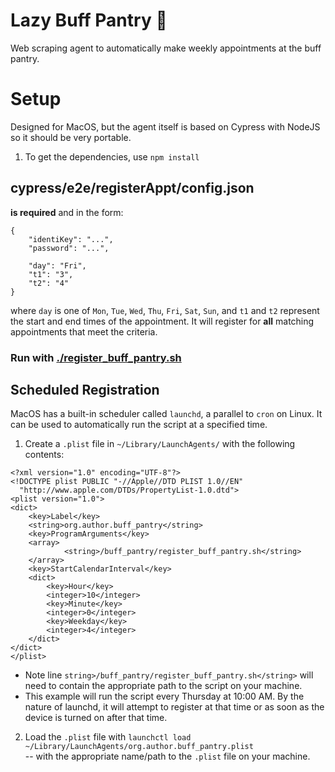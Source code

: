 # Lazy Buff Pantry 💪

Web scraping agent to automatically make weekly appointments
at the buff pantry.

# Setup

Designed for MacOS, but the agent itself is based on Cypress
with NodeJS so it should be very portable.

1. To get the dependencies, use `npm install`

## cypress/e2e/registerAppt/config.json
**is required** and in the form:
```
{
    "identiKey": "...",
    "password": "...",

    "day": "Fri",
    "t1": "3",
    "t2": "4"
}
```
where `day` is one of `Mon`, `Tue`, `Wed`, `Thu`, `Fri`, `Sat`, `Sun`,
and `t1` and `t2` represent the start and end times of the appointment.
It will register for **all** matching appointments that meet the criteria.

### Run with [./register_buff_pantry.sh](./register_buff_pantry.sh) 

## Scheduled Registration

MacOS has a built-in scheduler called `launchd`, a parallel to `cron` on Linux.
It can be used to automatically run the script at a specified time.
1. Create a `.plist` file in `~/Library/LaunchAgents/` with the following contents:
```
<?xml version="1.0" encoding="UTF-8"?>
<!DOCTYPE plist PUBLIC "-//Apple//DTD PLIST 1.0//EN"
  "http://www.apple.com/DTDs/PropertyList-1.0.dtd">
<plist version="1.0">
<dict>
    <key>Label</key>
    <string>org.author.buff_pantry</string>
    <key>ProgramArguments</key>
    <array>
            <string>/buff_pantry/register_buff_pantry.sh</string>
    </array>
    <key>StartCalendarInterval</key>
    <dict>
        <key>Hour</key>
        <integer>10</integer>
        <key>Minute</key>
        <integer>0</integer>
        <key>Weekday</key>
        <integer>4</integer>
    </dict>
</dict>
</plist>
```

- Note line `string>/buff_pantry/register_buff_pantry.sh</string>` will
need to contain the appropriate path to the script on your machine.
- This example will run the script every Thursday at 10:00 AM. By the nature
of launchd, it will attempt to register at that time or as soon as
the device is turned on after that time.

2. Load the `.plist` file with `launchctl load ~/Library/LaunchAgents/org.author.buff_pantry.plist`  
-- with the appropriate name/path to the `.plist` file on your machine.
